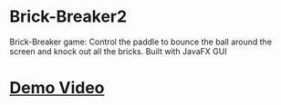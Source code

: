 # Brick-Breaker2
Brick-Breaker game: Control the paddle to bounce the ball around the screen and knock out all the bricks. Built with JavaFX GUI

# [Demo Video](https://drive.google.com/file/d/10HJ9UxP0JXWyjXTKMm14sg1M-H-qgzGt/view?usp=share_link)
